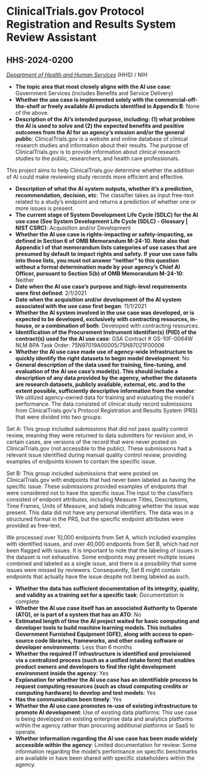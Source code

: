 # ClinicalTrials.gov Protocol Registration and Results System Review Assistant
## HHS-2024-0200
_[Department of Health and Human Services](<../3_agency/Department of Health and Human Services.md>)_ (HHS) / NIH


+ **The topic area that most closely aligns with the AI use case**: Government Services (includes Benefits and Service Delivery)
+ **Whether the use case is implemented solely with the commercial-off-the-shelf or freely available AI products identified in Appendix B**: None of the above.
+ **Description of the AI’s intended purpose, including: (1) what problem the AI is used to solve and (2) the expected benefits and positive outcomes from the AI for an agency’s mission and/or the general public**: ClinicalTrials.gov is a website and online database of clinical research studies and information about their results. The purpose of ClinicalTrials.gov is to provide information about clinical research studies to the public, researchers, and health care professionals.

This project aims to help ClinicalTrials.gov determine whether the addition of AI could make reviewing study records more efficient and effective.
+ **Description of what the AI system outputs, whether it’s a prediction, recommendation, decision, etc**: The classifier takes as input free-text related to a study’s endpoint and returns a prediction of whether one or more issues is present.
+ **The current stage of System Development Life Cycle (SDLC) for the AI use case (See System Development Life Cycle (SDLC) - Glossary | NIST CSRC)**: Acquisition and/or Development
+ **Whether the AI use case is rights-impacting or safety-impacting, as defined in Section 6 of OMB Memorandum M-24-10. Note also that Appendix I of that memorandum lists categories of use cases that are presumed by default to impact rights and safety. If your use case falls into those lists, you must not answer “neither” to this question without a formal determination made by your agency’s Chief AI Officer, pursuant to Section 5(b) of OMB Memorandum M-24-10**: Neither
+ **Date when the AI use case’s purpose and high-level requirements were first defined**: 2/1/2021
+ **Date when the acquisition and/or development of the AI system associated with the use case first began**: 11/1/2021
+ **Whether the AI system involved in the use case was developed, or is expected to be developed, exclusively with contracting resources, in-house, or a combination of both**: Developed with contracting resources.
+ **Identification of the Procurement Instrument Identifier(s) (PIID) of the contract(s) used for the AI use case**: GSA Contract # GS-10F-0064W    NLM BPA Task Order: 75N97019A00005/75N97021F00006
+ **Whether the AI use case made use of agency-wide infrastructure to quickly identify the right datasets to begin model development**: No
+ **General description of the data used for training, fine-tuning, and evaluation of the AI use case’s model(s). This should include a description of any data provided by the agency, whether the datasets are research datasets, publicly available, external, etc. and to the extent possible, sufficiently descriptive information from the vendor**: We utilized agency-owned data for training and evaluating the model's performance. The data consisted of clinical study record submissions from ClinicalTrials.gov's Protocol Registration and Results System (PRS) that were divided into two groups:

Set A: This group included submissions that did not pass quality control review, meaning they were returned to data submitters for revision and, in certain cases, are versions of the record that were never posted on ClinicalTrials.gov (not accessible to the public). These submissions had a relevant issue identified during manual quality control review, providing examples of endpoints known to contain the specific issue.

Set B: This group included submissions that were posted on ClinicalTrials.gov with endpoints that had never been labeled as having the specific issue. These submissions provided examples of endpoints that were considered not to have the specific issue.The input to the classifiers consisted of endpoint attributes, including Measure Titles, Descriptions, Time Frames, Units of Measure, and labels indicating whether the issue was present. This data did not have any personal identifiers. The data was in a structured format in the PRS, but the specific endpoint attributes were provided as free-text.

We processed over 10,000 endpoints from Set A, which included examples with identified issues, and over 40,000 endpoints from Set B, which had not been flagged with issues. It is important to note that the labeling of issues in the dataset is not exhaustive. Some endpoints may present multiple issues combined and labeled as a single issue, and there is a possibility that some issues were missed by reviewers. Consequently, Set B might contain endpoints that actually have the issue despite not being labeled as such.
+ **Whether the data has sufficient documentation of its integrity, quality, and validity as a training set for a specific task**: Documentation is complete
+ **Whether the AI use case itself has an associated Authority to Operate (ATO), or is part of a system that has an ATO**: No
+ **Estimated length of time the AI project waited for basic computing and developer tools to build machine learning models. This includes Government Furnished Equipment (GFE), along with access to open-source code libraries, frameworks, and other coding software or developer environments**: Less than 6 months
+ **Whether the required IT infrastructure is identified and provisioned via a centralized process (such as a unified intake form) that enables product owners and developers to find the right development environment inside the agency**: Yes
+ **Explanation for whether the AI use case has an identifiable process to request computing resources (such as cloud computing credits or computing hardware) to develop and test models**: Yes
+ **Has the communication been timely**: Yes
+ **Whether the AI use case promotes re-use of existing infrastructure to promote AI development**: Use of existing data platforms: This use case is being developed on existing enterprise data and analytics platforms within the agency rather than procuring additional platforms or SaaS to operate.
+ **Whether information regarding the AI use case has been made widely accessible within the agency**: Limited documentation for review: Some information regarding the model’s performance on specific benchmarks are available or have been shared with specific stakeholders within the agency.